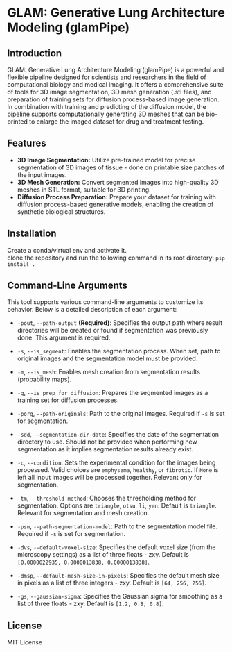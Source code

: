# GLAM: Generative Lung Architecture Modeling (glamPipe)

## Introduction

GLAM: Generative Lung Architecture Modeling (glamPipe) is a powerful and flexible pipeline designed for scientists and researchers in the field of computational biology and medical imaging. 
It offers a comprehensive suite of tools for 3D image segmentation, 3D mesh generation (.stl files), 
and preparation of training sets for diffusion process-based image generation.  
In combination with training and predicting of the diffusion model, the pipeline supports computationally generating 3D meshes that can be bio-printed to enlarge the imaged dataset for drug and treatment testing.

## Features

- **3D Image Segmentation:** Utilize pre-trained model for precise segmentation of 3D images of tissue - done on printable size patches of the input images.
- **3D Mesh Generation:** Convert segmented images into high-quality 3D meshes in STL format, suitable for 3D printing.
- **Diffusion Process Preparation:** Prepare your dataset for training with diffusion process-based generative models, enabling the creation of synthetic biological structures.

## Installation
Create a conda/virtual env and activate it.  
clone the repository and run the following command in its root directory:
`pip install .`

## Command-Line Arguments

This tool supports various command-line arguments to customize its behavior. Below is a detailed description of each argument:

- `-pout`, `--path-output` **(Required)**: Specifies the output path where result directories will be created or found if segmentation was previously done. This argument is required.

- `-s`, `--is_segment`: Enables the segmentation process. When set, path to original images and the segmentation model must be provided.

- `-m`, `--is_mesh`: Enables mesh creation from segmentation results (probability maps).

- `-g`, `--is_prep_for_diffusion`: Prepares the segmented images as a training set for diffusion processes.

- `-porg`, `--path-originals`: Path to the original images. Required if `-s` is set for segmentation.

- `-sdd`, `--segmentation-dir-date`: Specifies the date of the segmentation directory to use. Should not be provided when performing new segmentation as it implies segmentation results already exist.

- `-c`, `--condition`: Sets the experimental condition for the images being processed. Valid choices are `emphysema`, `healthy`, or `fibrotic`. 
If `None` is left all input images will be processed together. Relevant only for segmentation.

- `-tm`, `--threshold-method`: Chooses the thresholding method for segmentation. Options are `triangle`, `otsu`, `li`, `yen`. Default is `triangle`. Relevant for segmentation and mesh creation.

- `-psm`, `--path-segmentation-model`: Path to the segmentation model file. Required if `-s` is set for segmentation.

- `-dvs`, `--default-voxel-size`: Specifies the default voxel size (from the microscopy settings) as a list of three floats - zxy. Default is `[0.0000022935, 0.0000013838, 0.0000013838]`.

- `-dmsp`, `--default-mesh-size-in-pixels`: Specifies the default mesh size in pixels as a list of three integers - zxy. Default is `[64, 256, 256]`.

- `-gs`, `--gaussian-sigma`: Specifies the Gaussian sigma for smoothing as a list of three floats - zxy. Default is `[1.2, 0.8, 0.8]`.

## License
MIT License